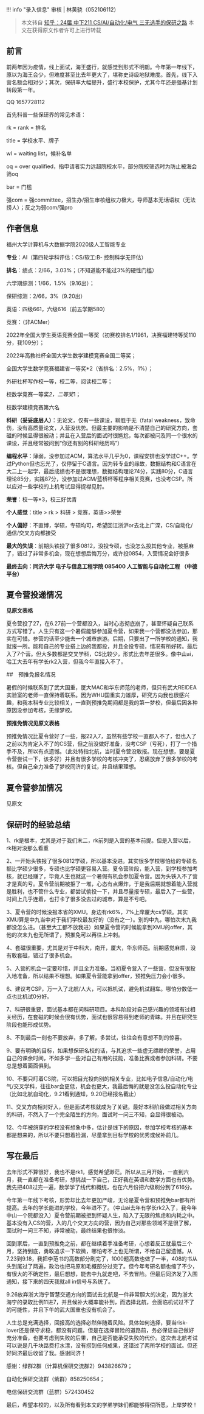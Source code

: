 !!! info "录入信息"
    审核 | 林黄骁（052106112）
> 本文转自 [知乎：24届 中下211 CS/AI/自动化/电气 三无选手的保研之路](https://zhuanlan.zhihu.com/p/659552792)
> 本文在获得原文作者许可上进行转载

## 前言

前两年因为疫情，线上面试，海王盛行，就感觉到形式不明朗。今年第一年线下，原以为海王会少，但难度甚至比去年更大了，堪称史诗级地狱难度。首先，线下入营名额会相对少；其次，保研率大幅提升，盛行本校保护，尤其今年还是强基计划转段第一年。

QQ 1657728112

首先科普一些保研界的常见术语：

rk = rank = 排名

title = 学校水平、牌子

wl = waiting list，候补名单

oq = over qualified，指申请者实力远超院校水平，部分院校筛选时为防止被海会筛oq

bar = 门槛

强com = 强committee，招生办/招生审核组权力极大，导师基本无话语权（无法捞人）；反之为弱com/强pro



## 作者信息

福州大学计算机与大数据学院2020级人工智能专业

**专业**：AI（第四轮学科评估：CS/软工:B- 控制科学无评估）

**排名**：绩点：2/66，3.03%；（不知道能不能过3%的硬性门槛）

六学期综测：1/66，1.5%（9.16出）；

保研综测：2/66，3%（9.20出）

英语：四级661，六级616（前五学期580）

竞赛：（非ACMer）

2022年全国大学生英语竞赛全国一等奖（初赛校排名1/1961，决赛福建特等奖110分，我109分）；

2022年高教社杯全国大学生数学建模竞赛全国二等奖；

全国大学生数学竞赛福建省一等奖*2（省排名：2.5%，1%）；

外研社杯写作校一等，校二等，阅读校二等；

校数学竞赛一等奖*2，二等奖*1；

校数学建模竞赛第六名

**科研（妥妥底层人）**：无论文，仅有一些课设，聊胜于无（fatal weakness，致命伤，没有高质量论文，入营没优势。但最主要的影响是不清楚自己的研究方向，套磁的时候显得很被动；并且在入营后的面试时很尴尬，每次都被问及同一个很水的课设，并且经常被问到“你还有别的科研经历吗”）

**编程水平**：薄弱，没参加过ACM，算法水平几乎为0，课程安排也没学过C++。学过Python但也忘光了，仅停留于C语言。因为转专业的缘故，数据结构和C语言在大二上一起学，最后成绩也不是很理想，数据结构理论74分，实践80分，C语言理论85分，实践87分，没参加过ACM/蓝桥杯等程序相关竞赛，也没考CSP。所以应对一些学校的上机考试显得捉襟见肘。

**荣誉**：校一等*3，校三好优青

**个人感觉**：title > rk > 科研 > 竞赛，英语>>荣誉

**个人偏好**：不直博，学硕，专硕均可，希望回江浙沪or去北上广深，CS/自动化/通信/交叉方向都接受

**最大的失误**：前期头铁投了很多0812，没投专硕，也没怎么投其他专业，被拒麻了，错过了非常多机会，现在想想后悔万分，或许投0854，入营情况会好很多

**最终去向：同济大学 电子与信息工程学院 085400 人工智能与自动化工程 （中德平台）**

## 夏令营投递情况

**见原文表格**

夏令营投了27，在6.27前一个营都没入，当时心态彻底崩了，甚至怀疑自己联系方式写错了。人生只有这一个暑假能够参加夏令营，如果我一个营都没法参加，那实在可惜。参营的话至少能去一个城市旅游。后期，只要出了一所学校的通知，我就报一所。能和自己的专业搭上边的我都投，并且全投专硕，情况有所好转。最后入了7个营。但大多数都是交叉学科，CS比较少，形式比去年差很多。像中山ai，哈工大去年有学长rk2入营，但我今年直接入不了。

##　预推免报名情况

暑假的时候联系到了武大国重，厦大MAC和华东师范的老师，但只有武大REIDEA实验室的老师一直保持着联系。因为WHU国重实力雄厚，研究方向我也很感兴趣，和我本科专业比较相关，一直到预推免期间都是我的第一梦校，但最后因各种原因没参加考核，无缘梦校。

**预推免情况见原文表格**

预推免情况比夏令营好了一些，报22入7，虽然有些学校一直都入不了，但也入了之前以为肯定入不了的CS营，但之前没做好准备，没考CSP（亏死），打了一个措手不及，所以有点遗憾。（此处特指北航，当时夏令营没敢报。现在想想，要是夏令营尝试一下，该多好）并且有很多学校的考核冲突了，忍痛放弃了很多学校的考核。但自己全力准备了梦校同济的复试，并且结果理想。



## 夏令营参加情况

见原文



## 保研时的经验总结

1、rk是根本，尤其是对于我们末二，rk前列是入营的基本前提。但是入营以后，rk相对没那么看重

2、一开始头铁报了很多0812学硕，所以基本没进。其实很多学校哪怕给的专硕名额比学硕少很多，专硕也比学硕更容易入营。夏令营阶段，能入营，到学校参加考核，就已经赚了，毕竟人生也就这一个暑假有机会参加夏令营。因为头铁入不了营才是真的亏。夏令营前期被拒了一堆，心态有点爆炸，于是我后期就想着能入营就是胜利，也不管什么专业，都尝试偷投一下，并且尽量报专硕，最后入了一些营，时间上几乎连着，也打卡了很多没去过的城市，算是不亏吧。

3、夏令营的时候没报本省的XMU。身边有rk6%，7%上岸厦大cs学硕。其实XMU算是中九当中对于我们学校最友好的（没有之一）。别的中九，哪怕次末九我都没怎么进。（甚至大工都不放我进）如果夏令营的时候能拿到XMU的offer，其他的次末九也无所谓了，预推免可以再往上冲刺。

4、套磁很重要，尤其是对于中科大，南开，厦大，华东师范。前期感觉麻烦，没有敢套磁，错过了很多机会。

5、入营的机会一定要珍惜，并且全力准备。当初夏令营入了一些营，但没有很投入地准备，所以结果不理想。如果夏令营能拿到offer，预推免压力会小很多。

6、建议考CSP，万一入了北航/人大，可以抵机试，避免机试翻车。哪怕分数低一点也比机试0分好。

7、科研很重要，面试基本都在问科研项目。本科阶段对自己感兴趣的领域有过相关经历，在套磁的时候会很有优势，面试也很容易得到老师的青睐。并且在研究生阶段也能形成优势。

8、不到最后一刻也不要放弃，多了解，多尝试，往往会有意想不到的惊喜。

9、要有明确的目标，如果想保研名校的话，与其追求一些虚无缥缈的荣誉，占用自己的课余时间，不如多学一些对自己有用的技能，准备比赛或者参加科研。不要总是想着面面俱到。

10、不要只盯着CS院，可以把目光投向别的相关专业，比如电子信息/自动化/电气/交叉学科，往往bar会更低，机会也更大，我最后悔的就是没怎么投自动化专业（比如北航自动化，9.21看到通知，9.20已经报名截止）

11、交叉方向相对好入，但是面试考核就成为了关键。最好本科阶段做过相关方向的科研，不然入了一个完全陌生的方向，面试时一问三不知，会显得很被动。

12、今年被鸽穿的学校没有想象中多，估计是线下的原因，参加学校考核的基本都是想来的，所以不要只想着捡漏，尽量拿到目标学校的优秀或候补前几。

## 写在最后

去年形式不算很好，我也不是rk1，感觉希望渺茫。所以从三月开始，一直到六月，我一直都在准备考研，想挑战一下自己，正好我在英语和数学方面也有优势。我先把408过完一遍，数学学了线代和概统，也在六月份把六级刷分到了616分。

今年第一年线下考核，形势却比去年更加严峻，无论是夏令营和预推免bar都有所提高。去年的学长能进的学校，今年进不了。（中山ai去年有学长rk2入了，我今年中山一个院都没入）夏令营前期被拒到怀疑人生，陷入了无限的焦虑和内耗之中。基本没有入CS的营，入的几个交叉方向的营，因为自己对那些领域不是很了解，面试时一问三不知，非常被动，最终结果也很惨淡。

回到家后，一直到预推免之前，都在继续着手准备考研，心想着反正就最后三个月，坚持到底，勇敢追求一下软微，哪怕考不上也无所谓，不给自己留遗憾。从7.23到9.18，我把李范书的高数部分刷完了，1000题高数也做了一半，408的书从头到尾过了两遍，政治也把马原和毛概部分过完了。但今年考研名额也缩了不少，有很大的不确定性，最后想想，能去中九就走吧，不去冒险。但最后同济发了入围通知，接下来的四天我就all in信号与系统了。

9.26放弃浙大海宁智慧交通方向的面试去北航是一件非常胆大的决定，因为浙大海宁的录取比例11进7，并且候补大概率能补到，而选择北航，会面临机试过不了的可能性，并且下午的武大国重也没有机会了。

人生总是充满选择，回报高的选择必然伴随着风险。具体如何选择，要当risk-lover还是保守求稳，都没有问题。但是在选择冒险的道路前，务必保证自己做好充分准备，也要考虑到失败的后果，自己是否能承受失败的代价。这次去北航考试可以说是几千块路费打水漂，没有捞到任何成果，还错过了两所学校的面试。但还好同济最后收留了我。感谢同济！



感谢：绿群2群（计算机保研交流群2）943826679；

自动化保研交流群（紫群）858250654；

电信保研交流群（蓝群）572430452

最后，希望本校的，以及所有看到本文的学弟学妹们都能够得偿所愿，上岸梦校！